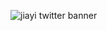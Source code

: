 ![jiayi twitter banner](https://github.com/JiayiSoftware/.github/assets/64127681/49c1d122-2590-48e4-a9e1-17de03d77259)

